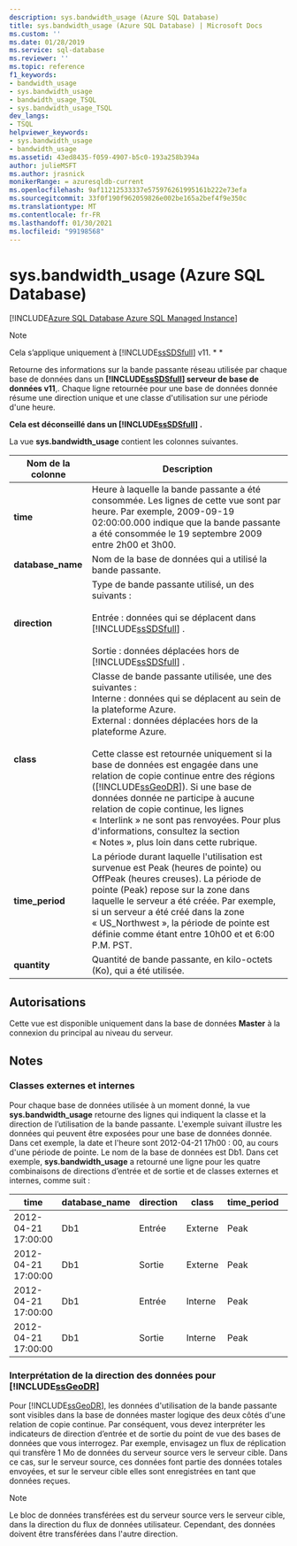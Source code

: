 ```yaml
---
description: sys.bandwidth_usage (Azure SQL Database)
title: sys.bandwidth_usage (Azure SQL Database) | Microsoft Docs
ms.custom: ''
ms.date: 01/28/2019
ms.service: sql-database
ms.reviewer: ''
ms.topic: reference
f1_keywords:
- bandwidth_usage
- sys.bandwidth_usage
- bandwidth_usage_TSQL
- sys.bandwidth_usage_TSQL
dev_langs:
- TSQL
helpviewer_keywords:
- sys.bandwidth_usage
- bandwidth_usage
ms.assetid: 43ed8435-f059-4907-b5c0-193a258b394a
author: julieMSFT
ms.author: jrasnick
monikerRange: = azuresqldb-current
ms.openlocfilehash: 9af11212533337e575976261995161b222e73efa
ms.sourcegitcommit: 33f0f190f962059826e002be165a2bef4f9e350c
ms.translationtype: MT
ms.contentlocale: fr-FR
ms.lasthandoff: 01/30/2021
ms.locfileid: "99198568"
---
```

# <a name="sysbandwidth_usage-azure-sql-database"></a>sys.bandwidth_usage (Azure SQL Database)

[!INCLUDE[Azure SQL Database Azure SQL Managed Instance](../../includes/applies-to-version/asdb-asdbmi.md)]

> [!NOTE]
> Cela s’applique uniquement à [!INCLUDE[ssSDSfull](../../includes/sssdsfull-md.md)] v11. * *  
  
 Retourne des informations sur la bande passante réseau utilisée par chaque base de données dans un **[!INCLUDE[ssSDSfull](../../includes/sssdsfull-md.md)] serveur de base de données v11**,. Chaque ligne retournée pour une base de données donnée résume une direction unique et une classe d'utilisation sur une période d'une heure.  
  
 **Cela est déconseillé dans un [!INCLUDE[ssSDSfull](../../includes/sssdsfull-md.md)] .**  
  
 La vue **sys.bandwidth_usage** contient les colonnes suivantes.  
  
|Nom de la colonne|Description|  
|-----------------|-----------------|  
|**time**|Heure à laquelle la bande passante a été consommée. Les lignes de cette vue sont par heure. Par exemple, 2009-09-19 02:00:00.000 indique que la bande passante a été consommée le 19 septembre 2009 entre 2h00 et 3h00.|  
|**database_name**|Nom de la base de données qui a utilisé la bande passante.|  
|**direction**|Type de bande passante utilisé, un des suivants :<br /><br /> Entrée : données qui se déplacent dans [!INCLUDE[ssSDSfull](../../includes/sssdsfull-md.md)] .<br /><br /> Sortie : données déplacées hors de [!INCLUDE[ssSDSfull](../../includes/sssdsfull-md.md)] .|  
|**class**|Classe de bande passante utilisée, une des suivantes :<br />Interne : données qui se déplacent au sein de la plateforme Azure.<br />External : données déplacées hors de la plateforme Azure.<br /><br /> Cette classe est retournée uniquement si la base de données est engagée dans une relation de copie continue entre des régions ([!INCLUDE[ssGeoDR](../../includes/ssgeodr-md.md)]). Si une base de données donnée ne participe à aucune relation de copie continue, les lignes « Interlink » ne sont pas renvoyées. Pour plus d'informations, consultez la section « Notes », plus loin dans cette rubrique.|  
|**time_period**|La période durant laquelle l'utilisation est survenue est Peak (heures de pointe) ou OffPeak (heures creuses). La période de pointe (Peak) repose sur la zone dans laquelle le serveur a été créée. Par exemple, si un serveur a été créé dans la zone « US_Northwest », la période de pointe est définie comme étant entre 10h00 et et 6:00 P.M. PST.|  
|**quantity**|Quantité de bande passante, en kilo-octets (Ko), qui a été utilisée.|  
  
## <a name="permissions"></a>Autorisations

 Cette vue est disponible uniquement dans la base de données **Master** à la connexion du principal au niveau du serveur.  
  
## <a name="remarks"></a>Notes  
  
### <a name="external-and-internal-classes"></a>Classes externes et internes

 Pour chaque base de données utilisée à un moment donné, la vue **sys.bandwidth_usage** retourne des lignes qui indiquent la classe et la direction de l’utilisation de la bande passante. L'exemple suivant illustre les données qui peuvent être exposées pour une base de données donnée. Dans cet exemple, la date et l'heure sont 2012-04-21 17h00 : 00, au cours d'une période de pointe. Le nom de la base de données est Db1. Dans cet exemple, **sys.bandwidth_usage** a retourné une ligne pour les quatre combinaisons de directions d’entrée et de sortie et de classes externes et internes, comme suit :  
  
|time|database_name|direction|class|time_period|quantité|  
|----------|--------------------|---------------|-----------|------------------|--------------|  
|2012-04-21 17:00:00|Db1|Entrée|Externe|Peak|66|  
|2012-04-21 17:00:00|Db1|Sortie|Externe|Peak|741|  
|2012-04-21 17:00:00|Db1|Entrée|Interne|Peak|1052|  
|2012-04-21 17:00:00|Db1|Sortie|Interne|Peak|3525|  
  
### <a name="interpreting-data-direction-for-ssgeodr"></a>Interprétation de la direction des données pour [!INCLUDE[ssGeoDR](../../includes/ssgeodr-md.md)]

 Pour [!INCLUDE[ssGeoDR](../../includes/ssgeodr-md.md)], les données d'utilisation de la bande passante sont visibles dans la base de données master logique des deux côtés d'une relation de copie continue. Par conséquent, vous devez interpréter les indicateurs de direction d’entrée et de sortie du point de vue des bases de données que vous interrogez. Par exemple, envisagez un flux de réplication qui transfère 1 Mo de données du serveur source vers le serveur cible. Dans ce cas, sur le serveur source, ces données font partie des données totales envoyées, et sur le serveur cible elles sont enregistrées en tant que données reçues.  
  
> [!NOTE]  
> Le bloc de données transférées est du serveur source vers le serveur cible, dans la direction du flux de données utilisateur. Cependant, des données doivent être transférées dans l'autre direction.  
